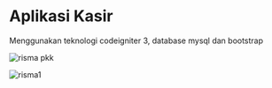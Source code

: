 # Aplikasi Kasir 

Menggunakan teknologi codeigniter 3, database mysql dan bootstrap


![risma pkk](https://user-images.githubusercontent.com/82190659/161877151-cd83d903-0e8e-409e-b92a-31ac7edd4495.jpg)


![risma1](https://user-images.githubusercontent.com/82190659/161877230-4ccfe2c5-3a96-4c2e-9b4e-a63b1057cc4c.jpg)


